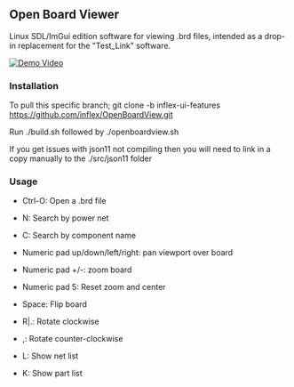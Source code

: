 ## Open Board Viewer

Linux SDL/ImGui edition software for viewing .brd files, intended as a drop-in replacement for the
"Test_Link" software.


[![Demo Video](https://github.com/inflex/OpenBoardView/blob/inflex-ui-features/asset/screenshot.png)](https://www.youtube.com/watch?v=1Pi5RGC-rJw)

### Installation

To pull this specific branch;
  git clone -b inflex-ui-features https://github.com/inflex/OpenBoardView.git

Run ./build.sh followed by ./openboardview.sh

If you get issues with json11 not compiling then you will need to link in a copy manually to the ./src/json11 folder


### Usage

- Ctrl-O: Open a .brd file
- N: Search by power net
- C: Search by component name

- Numeric pad up/down/left/right: pan viewport over board
- Numeric pad +/-: zoom board
- Numeric pad 5: Reset zoom and center 
- Space: Flip board
- R|.: Rotate clockwise
- ,: Rotate counter-clockwise
- L: Show net list
- K: Show part list

